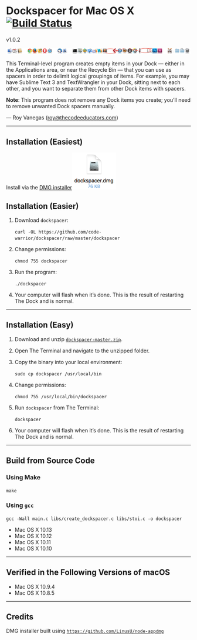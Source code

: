# Dockspacer for Mac OS X [![Build Status](https://travis-ci.org/code-warrior/dockspacer.svg?branch=master)](https://travis-ci.org/code-warrior/dockspacer)

v1.0.2

![Dockspacer screenshot](img/dockspacer.png "Dockspacer screenshot")

This Terminal-level program creates empty items in your Dock — either in the Applications area, or near the Recycle Bin — that you can use as spacers in order to delimit logical groupings of items. For example, you may have Sublime Text 3 and TextWrangler in your Dock, sitting next to each other, and you want to separate them from other Dock items with spacers.

**Note**: This program does not remove any Dock items you create; you’ll need to remove unwanted Dock spacers manually.

— Roy Vanegas (roy@thecodeeducators.com)

---

## Installation (Easiest)

Install via the [DMG installer![Screen shot of dockspacer.dmg icon](img/dockspacer-dmg-screenshot.png)](https://github.com/code-warrior/dockspacer/raw/master/dmg/dockspacer.dmg)

## Installation (Easier)

1. Download `dockspacer`:

   `curl -OL https://github.com/code-warrior/dockspacer/raw/master/dockspacer`

2. Change permissions:

   `chmod 755 dockspacer`

3. Run the program:

   `./dockspacer`

4. Your computer will flash when it’s done. This is the result of restarting The Dock and is normal.

---

## Installation (Easy)

1. Download and unzip [`dockspacer-master.zip`](https://github.com/code-warrior/dockspacer/archive/master.zip).

2. Open The Terminal and navigate to the unzipped folder.

3. Copy the binary into your local environment:

   `sudo cp dockspacer /usr/local/bin`

4. Change permissions:

   `chmod 755 /usr/local/bin/dockspacer`

5. Run `dockspacer` from The Terminal:

   `dockspacer`

6. Your computer will flash when it’s done. This is the result of restarting The Dock and is normal.

---

## Build from Source Code

### Using Make

   `make`

### Using `gcc`

   `gcc -Wall main.c libs/create_dockspacer.c libs/stoi.c -o dockspacer`

* Mac OS X 10.13
* Mac OS X 10.12
* Mac OS X 10.11
* Mac OS X 10.10
---

## Verified in the Following Versions of macOS
* Mac OS X 10.9.4
* Mac OS X 10.8.5

---

## Credits

DMG installer built using [`https://github.com/LinusU/node-appdmg`](https://github.com/LinusU/node-appdmg)
